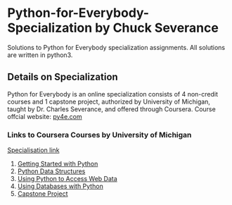 # Python-for-Everybody-Specialization by Chuck Severance
Solutions to Python for Everybody specialization assignments. All solutions are written in python3.

## Details on Specialization
Python for Everybody is an online specialization consists of 4 non-credit courses and 1 capstone project, authorized by University of Michigan, taught by Dr. Charles Severance, and offered through Coursera.
Course offcial website:  <a href="https://www.py4e.com/"> py4e.com</a>

### Links to Coursera Courses by University of Michigan
<a href="https://www.coursera.org/specializations/python">Specialisation link</a><br />
1. <a href="https://www.coursera.org/learn/python">Getting Started with Python</a><br />
2. <a href="https://www.coursera.org/learn/python-data">Python Data Structures</a><br />
3. <a href="https://www.coursera.org/learn/python-network-data">Using Python to Access Web Data</a><br />
4. <a href="https://www.coursera.org/learn/python-databases">Using Databases with Python</a>
5. <a href="https://www.coursera.org/learn/python-data-visualization">Capstone Project</a>
